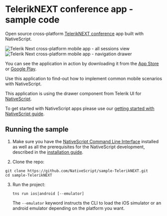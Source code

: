 # TelerikNEXT conference app - sample code
Open source cross-platform [TelerikNEXT conference](http://www.teleriknext.com) app built with NativeScript.

![Telerik Next cross-platform mobile app - all sessions view](https://www.nativescript.org/images/default-source/default-album/telerik-next-all-sessions.png)
![Telerik Next cross-platform mobile app - navigation drawer](https://www.nativescript.org/images/default-source/default-album/telerik-next-nav-drawer.png)

You can see the application in action by downloading it from the [App Store](https://itunes.apple.com/bg/app/teleriknext/id982525766?mt=8) or [Google Play](https://play.google.com/store/apps/details?id=org.nativescript.TelerikNEXT&hl=en).

Use this application to find-out how to implement common mobile scenarios with NativeScript.

This application is using the drawer component from Telerik UI for [NativeScript](http://docs.telerik.com/devtools/nativescript-ui/Controls/SideDrawer/sidedrawer-overview).

To get started with NativeScript apps please use our [getting started with NativeScript guide](http://docs.nativescript.org/getting-started).

## Running the sample

1. Make sure you have the [NativeScript Command Line Interface](https://www.npmjs.com/package/nativescript) installed as well as all the prerequisites for the NativeScript development, described in the [installation guide](https://docs.nativescript.org/setup/quick-setup#the-nativescript-cli).

2. Clone the repo:
  ```
  git clone https://github.com/NativeScript/sample-TelerikNEXT.git
  cd sample-TelerikNEXT
  ```

3. Run the project:

    `tns run ios|android [--emulator]`

    The `--emulator` keyword instructs the CLI to load the iOS simulator or an android emulator depending on the platform you want.
